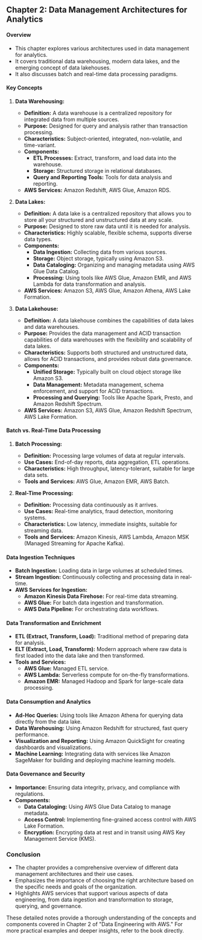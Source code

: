 ## Chapter 2: Data Management Architectures for Analytics

#### Overview
- This chapter explores various architectures used in data management for analytics.
- It covers traditional data warehousing, modern data lakes, and the emerging concept of data lakehouses.
- It also discusses batch and real-time data processing paradigms.

#### Key Concepts

1. **Data Warehousing:**
   - **Definition:** A data warehouse is a centralized repository for integrated data from multiple sources.
   - **Purpose:** Designed for query and analysis rather than transaction processing.
   - **Characteristics:** Subject-oriented, integrated, non-volatile, and time-variant.
   - **Components:**
     - **ETL Processes:** Extract, transform, and load data into the warehouse.
     - **Storage:** Structured storage in relational databases.
     - **Query and Reporting Tools:** Tools for data analysis and reporting.
   - **AWS Services:** Amazon Redshift, AWS Glue, Amazon RDS.

2. **Data Lakes:**
   - **Definition:** A data lake is a centralized repository that allows you to store all your structured and unstructured data at any scale.
   - **Purpose:** Designed to store raw data until it is needed for analysis.
   - **Characteristics:** Highly scalable, flexible schema, supports diverse data types.
   - **Components:**
     - **Data Ingestion:** Collecting data from various sources.
     - **Storage:** Object storage, typically using Amazon S3.
     - **Data Cataloging:** Organizing and managing metadata using AWS Glue Data Catalog.
     - **Processing:** Using tools like AWS Glue, Amazon EMR, and AWS Lambda for data transformation and analysis.
   - **AWS Services:** Amazon S3, AWS Glue, Amazon Athena, AWS Lake Formation.

3. **Data Lakehouse:**
   - **Definition:** A data lakehouse combines the capabilities of data lakes and data warehouses.
   - **Purpose:** Provides the data management and ACID transaction capabilities of data warehouses with the flexibility and scalability of data lakes.
   - **Characteristics:** Supports both structured and unstructured data, allows for ACID transactions, and provides robust data governance.
   - **Components:**
     - **Unified Storage:** Typically built on cloud object storage like Amazon S3.
     - **Data Management:** Metadata management, schema enforcement, and support for ACID transactions.
     - **Processing and Querying:** Tools like Apache Spark, Presto, and Amazon Redshift Spectrum.
   - **AWS Services:** Amazon S3, AWS Glue, Amazon Redshift Spectrum, AWS Lake Formation.

#### Batch vs. Real-Time Data Processing

1. **Batch Processing:**
   - **Definition:** Processing large volumes of data at regular intervals.
   - **Use Cases:** End-of-day reports, data aggregation, ETL operations.
   - **Characteristics:** High throughput, latency-tolerant, suitable for large data sets.
   - **Tools and Services:** AWS Glue, Amazon EMR, AWS Batch.

2. **Real-Time Processing:**
   - **Definition:** Processing data continuously as it arrives.
   - **Use Cases:** Real-time analytics, fraud detection, monitoring systems.
   - **Characteristics:** Low latency, immediate insights, suitable for streaming data.
   - **Tools and Services:** Amazon Kinesis, AWS Lambda, Amazon MSK (Managed Streaming for Apache Kafka).

#### Data Ingestion Techniques
- **Batch Ingestion:** Loading data in large volumes at scheduled times.
- **Stream Ingestion:** Continuously collecting and processing data in real-time.
- **AWS Services for Ingestion:**
  - **Amazon Kinesis Data Firehose:** For real-time data streaming.
  - **AWS Glue:** For batch data ingestion and transformation.
  - **AWS Data Pipeline:** For orchestrating data workflows.

#### Data Transformation and Enrichment
- **ETL (Extract, Transform, Load):** Traditional method of preparing data for analysis.
- **ELT (Extract, Load, Transform):** Modern approach where raw data is first loaded into the data lake and then transformed.
- **Tools and Services:**
  - **AWS Glue:** Managed ETL service.
  - **AWS Lambda:** Serverless compute for on-the-fly transformations.
  - **Amazon EMR:** Managed Hadoop and Spark for large-scale data processing.

#### Data Consumption and Analytics
- **Ad-Hoc Queries:** Using tools like Amazon Athena for querying data directly from the data lake.
- **Data Warehousing:** Using Amazon Redshift for structured, fast query performance.
- **Visualization and Reporting:** Using Amazon QuickSight for creating dashboards and visualizations.
- **Machine Learning:** Integrating data with services like Amazon SageMaker for building and deploying machine learning models.

#### Data Governance and Security
- **Importance:** Ensuring data integrity, privacy, and compliance with regulations.
- **Components:**
  - **Data Cataloging:** Using AWS Glue Data Catalog to manage metadata.
  - **Access Control:** Implementing fine-grained access control with AWS Lake Formation.
  - **Encryption:** Encrypting data at rest and in transit using AWS Key Management Service (KMS).

### Conclusion
- The chapter provides a comprehensive overview of different data management architectures and their use cases.
- Emphasizes the importance of choosing the right architecture based on the specific needs and goals of the organization.
- Highlights AWS services that support various aspects of data engineering, from data ingestion and transformation to storage, querying, and governance.

These detailed notes provide a thorough understanding of the concepts and components covered in Chapter 2 of "Data Engineering with AWS." For more practical examples and deeper insights, refer to the book directly.